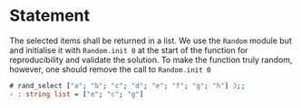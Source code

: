 # Statement

The selected items shall be returned in a list. We use the `Random`
module but and initialise it with `Random.init 0` at the start of 
the function for reproducibility and validate the solution. To make the function truly random, however,
one should remove the call to `Random.init 0`

```ocaml
# rand_select ["a"; "b"; "c"; "d"; "e"; "f"; "g"; "h"] 3;;
- : string list = ["e"; "c"; "g"]
```